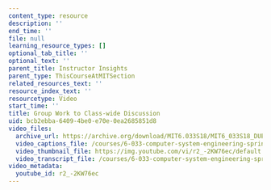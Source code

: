```yaml
---
content_type: resource
description: ''
end_time: ''
file: null
learning_resource_types: []
optional_tab_title: ''
optional_text: ''
parent_title: Instructor Insights
parent_type: ThisCourseAtMITSection
related_resources_text: ''
resource_index_text: ''
resourcetype: Video
start_time: ''
title: Group Work to Class-wide Discussion
uid: bcb2ebba-6409-4be0-e70e-0ea2685851d8
video_files:
  archive_url: https://archive.org/download/MIT6.033S18/MIT6_033S18_DUET_Lecture_300k.mp4
  video_captions_file: /courses/6-033-computer-system-engineering-spring-2018/395b4cf0661454258a2c190196ab16b5_r2_-2KW76ec.vtt
  video_thumbnail_file: https://img.youtube.com/vi/r2_-2KW76ec/default.jpg
  video_transcript_file: /courses/6-033-computer-system-engineering-spring-2018/f1426127ef615bae69e718be595fe67a_r2_-2KW76ec.pdf
video_metadata:
  youtube_id: r2_-2KW76ec
---
```

